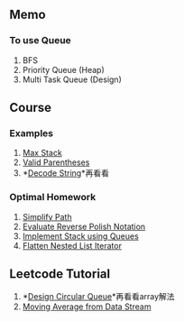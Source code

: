 ## Memo
### To use Queue
1. BFS
2. Priority Queue (Heap)
3. Multi Task Queue (Design)

## Course
### Examples
1. [Max Stack](https://leetcode.com/problems/max-stack/)
2. [Valid Parentheses](https://leetcode.com/problems/valid-parentheses/)
3. *[Decode String](https://leetcode.com/problems/decode-string/)*再看看

### Optimal Homework
1. [Simplify Path](https://leetcode.com/problems/simplify-path/?tab=Description)
2. [Evaluate Reverse Polish Notation](https://leetcode.com/problems/evaluate-reverse-polish-notation/?tab=Description)
3. [Implement Stack using Queues](https://leetcode.com/problems/implement-stack-using-queues/?tab=Description)
4. [Flatten Nested List Iterator](https://leetcode.com/problems/flatten-nested-list-iterator/#/description)

## Leetcode Tutorial
1. *[Design Circular Queue](https://leetcode.com/problems/design-circular-queue/)*再看看array解法
2. [Moving Average from Data Stream](https://leetcode.com/problems/moving-average-from-data-stream/)